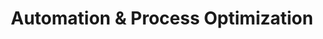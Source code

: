 ---
layout: "layouts/blog.njk"
title: "Automation & Process Optimization"
des: "Discover how luxury home builders are streamlining operations, reducing costs, and improving efficiency through strategic automation and process optimization."
pagination:
  data: collections.operationsPosts
  size: 6
  alias: posts
permalink: "/blog/business-operations/{% if pagination.pageNumber > 0 %}page-{{ pagination.pageNumber + 1 }}/{% endif %}"
---